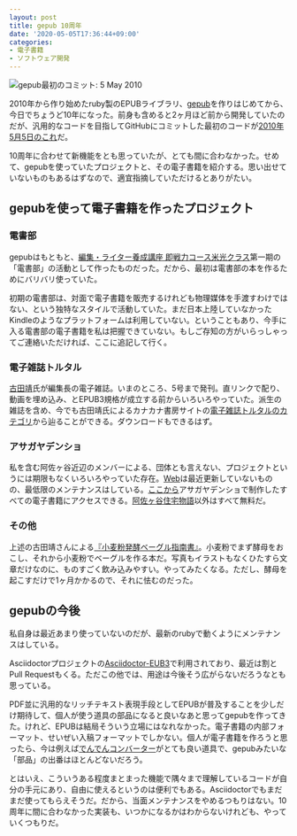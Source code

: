 ```yaml
---
layout: post
title: gepub 10周年
date: '2020-05-05T17:36:44+09:00'
categories:
- 電子書籍
- ソフトウェア開発
---
```


![gepub最初のコミット: 5 May 2010](/blog/images/gepub-first-commit.png)

2010年から作り始めたruby製のEPUBライブラリ、[gepub](https://github.com/skoji/gepub/)を作りはじめてから、今日でちょうど10年になった。前身も含めると2ヶ月ほど前から開発していたのだが、汎用的なコードを目指してGitHubにコミットした最初のコードが[2010年5月5日のこれ](://github.com/skoji/gepub/tree/417362050064632e2be1dd4dba81583de71a93b9)だ。

10周年に合わせて新機能をとも思っていたが、とても間に合わなかった。せめて、gepubを使っていたプロジェクトと、その電子書籍を紹介する。思い出せていないものもあるはずなので、適宜指摘していただけるとありがたい。

## gepubを使って電子書籍を作ったプロジェクト

### 電書部

gepubはもともと、[編集・ライター養成講座 即戦力コース米光クラス](https://www.sendenkaigi.com/class/detail/editor_writer_j.php)第一期の「電書部」の活動として作ったものだった。だから、最初は電書部の本を作るためにバリバリ使っていた。

初期の電書部は、対面で電子書籍を販売するけれども物理媒体を手渡すわけではない、という独特なスタイルで活動していた。まだ日本上陸していなかったKindleのようなプラットフォームは利用していない。ということもあり、今手に入る電書部の電子書籍を私は把握できていない。もしご存知の方がいらっしゃってご連絡いただければ、ここに追記して行く。

### 電子雑誌トルタル

[古田靖](https://www.amazon.co.jp/古田-靖/e/B0041MP2OC/)氏が編集長の電子雑誌。いまのところ、5号まで発刊。直リンクで配り、動画を埋め込み、とEPUB3規格が成立する前からいろいろやっていた。派生の雑誌を含め、今でも古田靖氏によるカナカナ書房サイトの[電子雑誌トルタルのカテゴリ](http://kanakanabooks.com/tag/%E3%83%88%E3%83%AB%E3%82%BF%E3%83%AB)から辿ることができる。ダウンロードもできるはず。

### アサガヤデンショ

私を含む阿佐ヶ谷近辺のメンバーによる、団体とも言えない、プロジェクトというには期限もなくいろいろやっていた存在。[Web](https://asagaya-densho.org/)は最近更新していないものの、最低限のメンテナンスはしている。[ここから](https://asagaya-densho.org)アサガヤデンショで制作したすべての電子書籍にアクセスできる。[阿佐ヶ谷住宅物語](https://asagaya-densho.org/ajm/)以外はすべて無料だ。


### その他

上述の古田靖さんによる[『小麦粉発酵ベーグル指南書』](https://www.amazon.co.jp/dp/B00AP5VSHO)。小麦粉でまず酵母をおこし、それから小麦粉でベーグルを作る本だ。写真もイラストもなくひたすら文章だけなのに、ものすごく飲み込みやすい。やってみたくなる。ただし、酵母を起こすだけで1ヶ月かかるので、それに怯むのだった。

## gepubの今後

私自身は最近あまり使っていないのだが、最新のrubyで動くようにメンテナンスはしている。

Asciidoctorプロジェクトの[Asciidoctor-EUB3](https://asciidoctor.org/docs/asciidoctor-epub3/)で利用されており、最近は割とPull Requestもくる。ただこの他では、用途は今後そう広がらないだろうなとも思っている。

PDF並に汎用的なリッチテキスト表現手段としてEPUBが普及することを少しだけ期待して、個人が使う道具の部品になると良いなあと思ってgepubを作ってきた。けれど、EPUBは結局そういう立場にはなれなかった。電子書籍の内部フォーマット、せいぜい入稿フォーマットでしかない。個人が電子書籍を作ろうと思ったら、今は例えば[でんでんコンバーター](https://conv.denshochan.com/)がとても良い道具で、gepubみたいな「部品」の出番はほとんどないだろう。

とはいえ、こういうある程度まとまった機能で隅々まで理解しているコードが自分の手元にあり、自由に使えるというのは便利でもある。Asciidoctorでもまだまだ使ってもらえそうだ。だから、当面メンテナンスをやめるつもりはない。10周年に間に合わなかった実装も、いつかになるかはわからないけれども、やっていくつもりだ。








